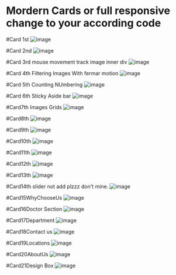 # Mordern Cards or full responsive change to your according code

#Card 1st
![image](https://github.com/user-attachments/assets/a4545cef-b41e-49ba-800f-abdec0720c7f)

#Card 2nd 
![image](https://github.com/user-attachments/assets/58b8f16e-a980-40b4-97b7-7bbccec3fc6f)

#Card 3rd mouse movement track image inner div
![image](https://github.com/user-attachments/assets/c4879f5e-a4c4-40c2-8c11-936e26188a9a)

#Card 4th Filtering Images With fermar motion
![image](https://github.com/user-attachments/assets/ce468945-7758-4c13-9ae2-ca8ea592f043)

#Card 5th Counting NUmbering
![image](https://github.com/user-attachments/assets/1608e6f9-3972-46c7-b516-cc5c10803926)

#Card 6th Sticky Aside bar
![image](https://github.com/user-attachments/assets/21c89828-0e32-4d19-8601-2b726531cf51)

#Card7th Images Grids
![image](https://github.com/user-attachments/assets/94b4492b-3ad2-4757-a23a-549020487496)

#Card8th 
![image](https://github.com/user-attachments/assets/35df9b71-9ecb-4c70-b9ed-6a7a7531079d)

#Card9th
![image](https://github.com/user-attachments/assets/5267b9d1-48f0-4f2a-8d8a-b0f036b69982)

#Card10th
![image](https://github.com/user-attachments/assets/be631f79-2dd7-4ce0-ba6e-00c66c254ea4)

#Card11th
![image](https://github.com/user-attachments/assets/9120da71-5cea-4041-b412-e5952f467898)

#Card12th
![image](https://github.com/user-attachments/assets/957b77c7-a5e8-4482-806a-81385f14cb7c)

#Card13th
![image](https://github.com/user-attachments/assets/8088c8f6-3f49-40d9-aad1-403bbcf1e722)

#Card14th slider not add plzzz don't mine.
![image](https://github.com/user-attachments/assets/223120af-04a2-4eed-8693-4cb9ec7c949f)

#Card15WhyChooseUs
![image](https://github.com/user-attachments/assets/d17d8a23-4493-4ad9-84b5-2d9c794a4c32)

#Card16Doctor Section
![image](https://github.com/user-attachments/assets/89bc6bb4-ad42-40ea-b768-7eb3966e57ce)

#Card17Department 
![image](https://github.com/user-attachments/assets/a1b881bd-19b8-4f81-972f-bc5dc1a129d0)

#Card18Contact us
![image](https://github.com/user-attachments/assets/6a13fb5d-68c1-42c9-8740-501f8373b395)


#Card19Locations
![image](https://github.com/user-attachments/assets/c785edb1-32ca-4d64-a768-6185edd1227d)

#Card20AboutUs
![image](https://github.com/user-attachments/assets/b343eb36-2ef4-44f6-85f3-0b2cf6004f07)

#Card21Design Box
![image](https://github.com/user-attachments/assets/cf87785e-bf99-4042-93e8-69f86adf171f)







